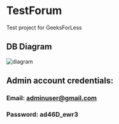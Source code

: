 # TestForum
Test project for GeeksForLess


## DB Diagram
![diagram](https://user-images.githubusercontent.com/48446407/106516984-87e02e00-64e0-11eb-86c8-27564f5f326d.png)

## Admin account credentials:
### Email: adminuser@gmail.com
### Password: ad46D_ewr3
